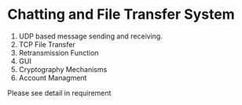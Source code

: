# Chatting and File Transfer System

1. UDP based message sending and receiving.
2. TCP File Transfer
3. Retransmission Function
4. GUI
5. Cryptography Mechanisms
6. Account Managment


Please see detail in requirement
